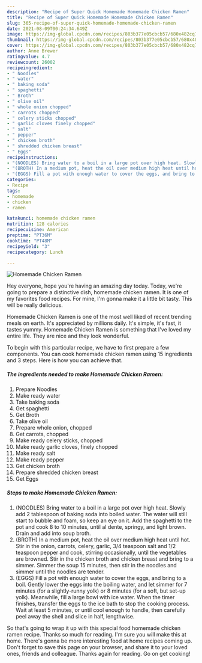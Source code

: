 ```yaml
---
description: "Recipe of Super Quick Homemade Homemade Chicken Ramen"
title: "Recipe of Super Quick Homemade Homemade Chicken Ramen"
slug: 365-recipe-of-super-quick-homemade-homemade-chicken-ramen
date: 2021-08-09T00:24:34.649Z
image: https://img-global.cpcdn.com/recipes/803b377e05cbcb57/680x482cq70/homemade-chicken-ramen-recipe-main-photo.jpg
thumbnail: https://img-global.cpcdn.com/recipes/803b377e05cbcb57/680x482cq70/homemade-chicken-ramen-recipe-main-photo.jpg
cover: https://img-global.cpcdn.com/recipes/803b377e05cbcb57/680x482cq70/homemade-chicken-ramen-recipe-main-photo.jpg
author: Anne Brewer
ratingvalue: 4.7
reviewcount: 26002
recipeingredient:
- " Noodles"
- " water"
- " baking soda"
- " spaghetti"
- " Broth"
- " olive oil"
- " whole onion chopped"
- " carrots chopped"
- " celery sticks chopped"
- " garlic cloves finely chopped"
- " salt"
- " pepper"
- " chicken broth"
- " shredded chicken breast"
- " Eggs"
recipeinstructions:
- "(NOODLES) Bring water to a boil in a large pot over high heat. Slowly add 2 tablespoon of baking soda into boiled water. The water will still start to bubble and foam, so keep an eye on it. Add the spaghetti to the pot and cook 8 to 10 minutes, until al dente, springy, and light brown. Drain and add into soup broth."
- "(BROTH) In a medium pot, heat the oil over medium high heat until hot. Stir in the onion, carrots, celery, garlic, 3/4 teaspoon salt and 1/2 teaspoon pepper and cook, stirring occasionally, until the vegetables are browned. Stir in the chicken broth and chicken breast and bring to a simmer. Simmer the soup 15 minutes, then stir in the noodles and simmer until the noodles are tender."
- "(EGGS) Fill a pot with enough water to cover the eggs, and bring to a boil. Gently lower the eggs into the boiling water, and let simmer for 7 minutes (for a slightly-runny yolk) or 8 minutes (for a soft, but set-up yolk). Meanwhile, fill a large bowl with ice water. When the timer finishes, transfer the eggs to the ice bath to stop the cooking process. Wait at least 5 minutes, or until cool enough to handle, then carefully peel away the shell and slice in half, lengthwise."
categories:
- Recipe
tags:
- homemade
- chicken
- ramen

katakunci: homemade chicken ramen 
nutrition: 128 calories
recipecuisine: American
preptime: "PT36M"
cooktime: "PT48M"
recipeyield: "3"
recipecategory: Lunch

---
```



![Homemade Chicken Ramen](https://img-global.cpcdn.com/recipes/803b377e05cbcb57/680x482cq70/homemade-chicken-ramen-recipe-main-photo.jpg)

Hey everyone, hope you're having an amazing day today. Today, we're going to prepare a distinctive dish, homemade chicken ramen. It is one of my favorites food recipes. For mine, I'm gonna make it a little bit tasty. This will be really delicious.

Homemade Chicken Ramen is one of the most well liked of recent trending meals on earth. It's appreciated by millions daily. It's simple, it's fast, it tastes yummy. Homemade Chicken Ramen is something that I've loved my entire life. They are nice and they look wonderful.




To begin with this particular recipe, we have to first prepare a few components. You can cook homemade chicken ramen using 15 ingredients and 3 steps. Here is how you can achieve that.

<!--inarticleads1-->

##### The ingredients needed to make Homemade Chicken Ramen:

1. Prepare  Noodles
1. Make ready  water
1. Take  baking soda
1. Get  spaghetti
1. Get  Broth
1. Take  olive oil
1. Prepare  whole onion, chopped
1. Get  carrots, chopped
1. Make ready  celery sticks, chopped
1. Make ready  garlic cloves, finely chopped
1. Make ready  salt
1. Make ready  pepper
1. Get  chicken broth
1. Prepare  shredded chicken breast
1. Get  Eggs




<!--inarticleads2-->

##### Steps to make Homemade Chicken Ramen:

1. (NOODLES) Bring water to a boil in a large pot over high heat. Slowly add 2 tablespoon of baking soda into boiled water. The water will still start to bubble and foam, so keep an eye on it. Add the spaghetti to the pot and cook 8 to 10 minutes, until al dente, springy, and light brown. Drain and add into soup broth.
1. (BROTH) In a medium pot, heat the oil over medium high heat until hot. Stir in the onion, carrots, celery, garlic, 3/4 teaspoon salt and 1/2 teaspoon pepper and cook, stirring occasionally, until the vegetables are browned. Stir in the chicken broth and chicken breast and bring to a simmer. Simmer the soup 15 minutes, then stir in the noodles and simmer until the noodles are tender.
1. (EGGS) Fill a pot with enough water to cover the eggs, and bring to a boil. Gently lower the eggs into the boiling water, and let simmer for 7 minutes (for a slightly-runny yolk) or 8 minutes (for a soft, but set-up yolk). Meanwhile, fill a large bowl with ice water. When the timer finishes, transfer the eggs to the ice bath to stop the cooking process. Wait at least 5 minutes, or until cool enough to handle, then carefully peel away the shell and slice in half, lengthwise.




So that's going to wrap it up with this special food homemade chicken ramen recipe. Thanks so much for reading. I'm sure you will make this at home. There's gonna be more interesting food at home recipes coming up. Don't forget to save this page on your browser, and share it to your loved ones, friends and colleague. Thanks again for reading. Go on get cooking!
